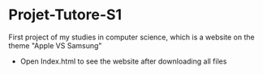 # Projet-Tutore-S1
First project of my studies in computer science, which is a website on the theme "Apple VS Samsung"

- Open Index.html to see the website after downloading all files
